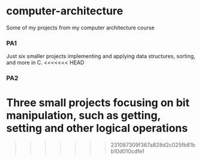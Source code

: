 # computer-architecture
Some of my projects from my computer architecture course
### PA1 ###
Just six smaller projects implementing and applying data structures, sorting, and more in C.
<<<<<<< HEAD
### PA2 ###
Three small projects focusing on bit manipulation, such as getting, setting and other logical operations
=======
>>>>>>> 231087309f367a828d2c025fb81bb10d010cdfe1
